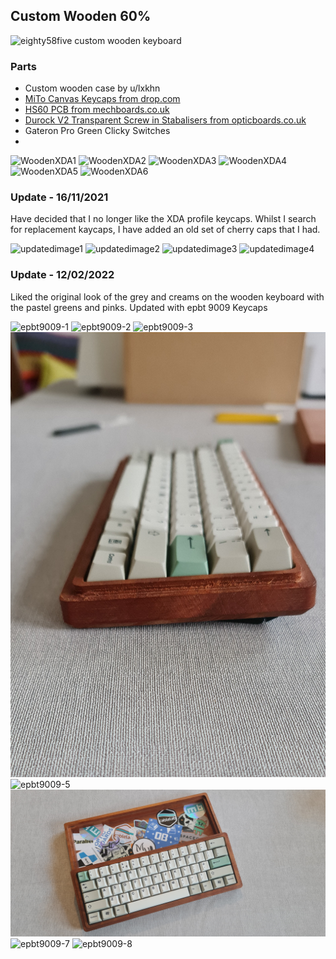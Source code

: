 ## Custom Wooden 60%

![eighty58five custom wooden keyboard](https://github.com/eighty58five/eighty58five.keebs/blob/gh-pages/docs/assets/images/keyboards/wooden/20200619_080320.jpg)

### Parts

- Custom wooden case by u/lxkhn
- [MiTo Canvas Keycaps from drop.com](https://drop.com/buy/drop-mito-xda-canvas-keycap-set)
- [HS60 PCB from mechboards.co.uk](https://mechboards.co.uk/shop/parts/hs60-hotswap-pcb/)
- [Durock V2 Transparent Screw in Stabalisers from opticboards.co.uk](https://keebcats.co.uk/)
- Gateron Pro Green Clicky Switches
- 
![WoodenXDA1](https://github.com/eighty58five/eighty58five.keebs/blob/gh-pages/docs/assets/images/keyboards/wooden/20200502_130027.jpg?raw=true)
![WoodenXDA2](https://github.com/eighty58five/eighty58five.keebs/blob/gh-pages/docs/assets/images/keyboards/wooden/20200502_130033.jpg?raw=true)
![WoodenXDA3](https://github.com/eighty58five/eighty58five.keebs/blob/gh-pages/docs/assets/images/keyboards/wooden/20200619_080139.jpg?raw=true)
![WoodenXDA4](https://github.com/eighty58five/eighty58five.keebs/blob/gh-pages/docs/assets/images/keyboards/wooden/20200619_080217.jpg?raw=true)
![WoodenXDA5](https://github.com/eighty58five/eighty58five.keebs/blob/gh-pages/docs/assets/images/keyboards/wooden/20200619_080259.jpg?raw=true)
![WoodenXDA6](https://github.com/eighty58five/eighty58five.keebs/blob/gh-pages/docs/assets/images/keyboards/wooden/20211113_104138.jpg?raw=true)
### Update - 16/11/2021

Have decided that I no longer like the XDA profile keycaps. Whilst I search for replacement kaycaps, I have added an old set of cherry caps that I had.

![updatedimage1](https://github.com/eighty58five/eighty58five.keebs/blob/gh-pages/docs/assets/images/keyboards/wooden/20211113_103238.jpg)
![updatedimage2](https://github.com/eighty58five/eighty58five.keebs/blob/gh-pages/docs/assets/images/keyboards/wooden/20211113_103423.jpg)
![updatedimage3](https://github.com/eighty58five/eighty58five.keebs/blob/gh-pages/docs/assets/images/keyboards/wooden/20211113_103519.jpg)
![updatedimage4](https://github.com/eighty58five/eighty58five.keebs/blob/gh-pages/docs/assets/images/keyboards/wooden/20211113_103930.jpg)

### Update - 12/02/2022

Liked the original look of the grey and creams on the wooden keyboard with the pastel greens and pinks. 
Updated with epbt 9009 Keycaps

![epbt9009-1](https://github.com/eighty58five/eighty58five.keebs/blob/gh-pages/docs/assets/images/keyboards/wooden/20220104_151223.jpg)
![epbt9009-2](https://github.com/eighty58five/eighty58five.keebs/blob/gh-pages/docs/assets/images/keyboards/wooden/20220104_151355.jpg)
![epbt9009-3](https://github.com/eighty58five/eighty58five.keebs/blob/gh-pages/docs/assets/images/keyboards/wooden/20220104_151458.jpg)
![epbt9009-4](https://github.com/eighty58five/eighty58five.keebs/blob/gh-pages/docs/assets/images/keyboards/wooden/20220104_151752.jpg)
![epbt9009-5](https://github.com/eighty58five/eighty58five.keebs/blob/gh-pages/docs/assets/images/keyboards/wooden/20220212_125011.jpg)
![epbt9009-6](https://github.com/eighty58five/eighty58five.keebs/blob/gh-pages/docs/assets/images/keyboards/wooden/20220212_125036.jpg)
![epbt9009-7](https://github.com/eighty58five/eighty58five.keebs/blob/gh-pages/docs/assets/images/keyboards/wooden/20220212_125240.jpg)
![epbt9009-8](https://github.com/eighty58five/eighty58five.keebs/blob/gh-pages/docs/assets/images/keyboards/wooden/20220212_125351.jpg)
